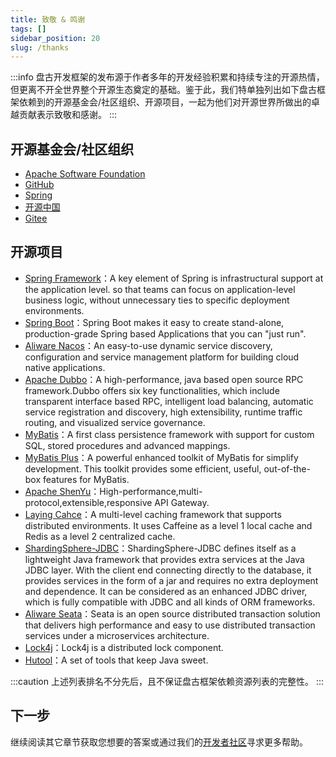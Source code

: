 ```yaml
---
title: 致敬 & 鸣谢
tags: []
sidebar_position: 20
slug: /thanks
---
```


:::info
盘古开发框架的发布源于作者多年的开发经验积累和持续专注的开源热情，但更离不开全世界整个开源生态奠定的基础。鉴于此，我们特单独列出如下盘古框架依赖到的开源基金会/社区组织、开源项目，一起为他们对开源世界所做出的卓越贡献表示致敬和感谢。
:::

## 开源基金会/社区组织

- [Apache Software Foundation](https://www.apache.org/)
- [GitHub](https://github.com/)
- [Spring](https://spring.io/)
- [开源中国](https://www.oschina.net/)
- [Gitee](https://gitee.com/)

## 开源项目
- [Spring Framework](https://spring.io/projects/spring-framework)：A key element of Spring is infrastructural support at the application level. so that teams can focus on application-level business logic, without unnecessary ties to specific deployment environments.
- [Spring Boot](https://spring.io/projects/spring-boot)：Spring Boot makes it easy to create stand-alone, production-grade Spring based Applications that you can "just run".
- [Aliware Nacos](https://nacos.io/en-us/index.html)：An easy-to-use dynamic service discovery, configuration and service management platform for building cloud native applications.
- [Apache Dubbo](https://dubbo.apache.org/en/)：A high-performance, java based open source RPC framework.Dubbo offers six key functionalities, which include transparent interface based RPC, intelligent load balancing, automatic service registration and discovery, high extensibility, runtime traffic routing, and visualized service governance.
- [MyBatis](https://mybatis.org/mybatis-3/)：A first class persistence framework with support for custom SQL, stored procedures and advanced mappings.
- [MyBatis Plus](https://github.com/baomidou/mybatis-plus)：A powerful enhanced toolkit of MyBatis for simplify development. This toolkit provides some efficient, useful, out-of-the-box features for MyBatis.
- [Apache ShenYu](https://shenyu.apache.org/)：High-performance,multi-protocol,extensible,responsive API Gateway.
- [Laying Cahce](https://github.com/xiaolyuh/layering-cache)：A multi-level caching framework that supports distributed environments. It uses Caffeine as a level 1 local cache and Redis as a level 2 centralized cache.
- [ShardingSphere-JDBC](https://shardingsphere.apache.org/index.html)：ShardingSphere-JDBC defines itself as a lightweight Java framework that provides extra services at the Java JDBC layer. With the client end connecting directly to the database, it provides services in the form of a jar and requires no extra deployment and dependence. It can be considered as an enhanced JDBC driver, which is fully compatible with JDBC and all kinds of ORM frameworks.
- [Aliware Seata](https://seata.io/en-us/index.html)：Seata is an open source distributed transaction solution that delivers high performance and easy to use distributed transaction services under a microservices architecture.
- [Lock4j](https://gitee.com/baomidou/lock4j)：Lock4j is a distributed lock component.
- [Hutool](https://hutool.cn/docs)：A set of tools that keep Java sweet.

:::caution
上述列表排名不分先后，且不保证盘古框架依赖资源列表的完整性。
:::

## 下一步
继续阅读其它章节获取您想要的答案或通过我们的[开发者社区](/docs/community)寻求更多帮助。